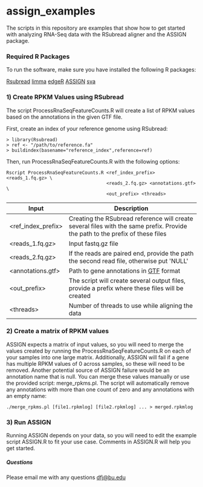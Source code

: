 assign\_examples
================================================================================

The scripts in this repository are examples that show how to get started with
analyzing RNA-Seq data with the RSubread aligner and the ASSIGN package.

### Required R Packages

To run the software, make sure you have installed the following R packages:

[Rsubread](http://www.bioconductor.org/packages/release/bioc/html/Rsubread.html)
[limma](http://www.bioconductor.org/packages/release/bioc/html/limma.html)
[edgeR](http://www.bioconductor.org/packages/release/bioc/html/edgeR.html)
[ASSIGN](http://www.bioconductor.org/packages/release/bioc/html/ASSIGN.html)
[sva](http://www.bioconductor.org/packages/release/bioc/html/sva.html)

### 1) Create RPKM Values using RSubread

The script ProcessRnaSeqFeatureCounts.R will create a list of RPKM values
based on the annotations in the given GTF file.

First, create an index of your reference genome using RSubread:

```
> library(Rsubread)
> ref <- "/path/to/reference.fa"
> buildindex(basename="reference_index",reference=ref)
```

Then, run ProcessRnaSeqFeatureCounts.R with the following options:

```
Rscript ProcessRnaSeqFeatureCounts.R <ref_index_prefix> <reads_1.fq.gz> \ 
                                     <reads_2.fq.gz> <annotations.gtf> \
                                     <out_prefix> <threads>
```

| Input              | Description |
|--------------------|-------------|
| \<ref_index_prefix\> | Creating the RSubread reference will create several files with the same prefix. Provide the path to the prefix of these files | 
| \<reads_1.fq.gz\>    | Input fastq.gz file |
| \<reads_2.fq.gz\>    | If the reads are paired end, provide the path the second read file, otherwise put 'NULL' |
| \<annotations.gtf\>  | Path to gene annotations in [GTF](http://www.ensembl.org/info/website/upload/gff.html) format |
| \<out_prefix\>       | The script will create several output files, provide a prefix where these files will be created |
| \<threads\>          | Number of threads to use while aligning the data |

### 2) Create a matrix of RPKM values

ASSIGN expects a matrix of input values, so you will need to merge the values 
created by running the ProcessRnaSeqFeatureCounts.R on each of your samples
into one large matrix.  Additionally, ASSIGN will fail if a gene has multiple
RPKM values of 0 across samples, so these will need to be removed. Another
potential source of ASSIGN failure would be an annotation name that is null.
You can merge these values manually or use the provided script: merge_rpkms.pl.
The script will automatically remove any annotations with more than one count
of zero and any annotations with an empty name:

```
./merge_rpkms.pl [file1.rpkmlog] [file2.rpkmlog] ... > merged.rpkmlog
```

### 3) Run ASSIGN

Running ASSIGN depends on your data, so you will need to edit the example script
ASSIGN.R to fit your use case. Comments in ASSIGN.R will help you get started.

##### Questions

Please email me with any questions <dfj@bu.edu> 

